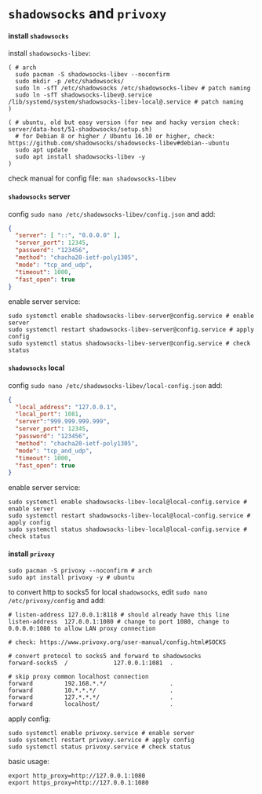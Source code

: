 # `shadowsocks` and `privoxy`


#### install `shadowsocks`

install `shadowsocks-libev`:
```shell script
( # arch
  sudo pacman -S shadowsocks-libev --noconfirm
  sudo mkdir -p /etc/shadowsocks/
  sudo ln -sfT /etc/shadowsocks /etc/shadowsocks-libev # patch naming
  sudo ln -sfT shadowsocks-libev@.service /lib/systemd/system/shadowsocks-libev-local@.service # patch naming
)

( # ubuntu, old but easy version (for new and hacky version check: server/data-host/51-shadowsocks/setup.sh)
  # for Debian 8 or higher / Ubuntu 16.10 or higher, check: https://github.com/shadowsocks/shadowsocks-libev#debian--ubuntu
  sudo apt update
  sudo apt install shadowsocks-libev -y
)
```

check manual for config file: `man shadowsocks-libev`


#### `shadowsocks` server

config `sudo nano /etc/shadowsocks-libev/config.json` and add:
```json
{
  "server": [ "::", "0.0.0.0" ],
  "server_port": 12345,
  "password": "123456",
  "method": "chacha20-ietf-poly1305",
  "mode": "tcp_and_udp",
  "timeout": 1000,
  "fast_open": true
}
```

enable server service:
```shell script
sudo systemctl enable shadowsocks-libev-server@config.service # enable server
sudo systemctl restart shadowsocks-libev-server@config.service # apply config
sudo systemctl status shadowsocks-libev-server@config.service # check status
```


#### `shadowsocks` local

config `sudo nano /etc/shadowsocks-libev/local-config.json` add:
```json
{
  "local_address": "127.0.0.1",
  "local_port": 1081,
  "server":"999.999.999.999",
  "server_port": 12345,
  "password": "123456",
  "method": "chacha20-ietf-poly1305",
  "mode": "tcp_and_udp",
  "timeout": 1000,
  "fast_open": true
}
```

enable server service: 
```shell script
sudo systemctl enable shadowsocks-libev-local@local-config.service # enable server
sudo systemctl restart shadowsocks-libev-local@local-config.service # apply config
sudo systemctl status shadowsocks-libev-local@local-config.service # check status
```


#### install `privoxy`


```shell script
sudo pacman -S privoxy --noconfirm # arch
sudo apt install privoxy -y # ubuntu
```

to convert http to socks5 for local `shadowsocks`,
edit `sudo nano /etc/privoxy/config` and add:
```shell script
# listen-address 127.0.0.1:8118 # should already have this line
listen-address  127.0.0.1:1080 # change to port 1080, change to 0.0.0.0:1080 to allow LAN proxy connection

# check: https://www.privoxy.org/user-manual/config.html#SOCKS

# convert protocol to socks5 and forward to shadowsocks
forward-socks5  /             127.0.0.1:1081  .

# skip proxy common localhost connection
forward         192.168.*.*/                  .
forward         10.*.*.*/                     .
forward         127.*.*.*/                    .
forward         localhost/                    .
```

apply config:
```shell script
sudo systemctl enable privoxy.service # enable server
sudo systemctl restart privoxy.service # apply config
sudo systemctl status privoxy.service # check status
```

basic usage:
```shell script
export http_proxy=http://127.0.0.1:1080
export https_proxy=http://127.0.0.1:1080
```
